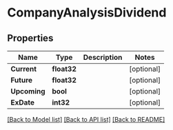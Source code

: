 # CompanyAnalysisDividend

## Properties

Name | Type | Description | Notes
------------ | ------------- | ------------- | -------------
**Current** | **float32** |  | [optional] 
**Future** | **float32** |  | [optional] 
**Upcoming** | **bool** |  | [optional] 
**ExDate** | **int32** |  | [optional] 

[[Back to Model list]](../README.md#documentation-for-models) [[Back to API list]](../README.md#documentation-for-api-endpoints) [[Back to README]](../README.md)


